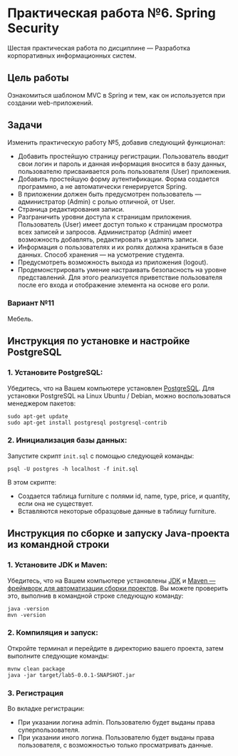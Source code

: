 # Практическая работа №6. Spring Security

Шестая практическая работа по дисциплине — Разработка корпоративных информационных систем.

## Цель работы

Ознакомиться шаблоном MVC в Spring и тем, как он используется при создании web-приложений.

## Задачи

Изменить практическую работу №5, добавив следующий функционал:

- Добавить простейшую страницу регистрации. Пользователь вводит свои логин и пароль и данная информация вносится в базу
  данных, пользователю присваивается роль пользователя (User) приложения.
- Добавить простейшую форму аутентификации. Форма создается программно, а не автоматически генерируется Spring.
- В приложении должен быть предусмотрен пользователь — администратор (Admin) с ролью отличной, от User.
- Страница редактирования записи.
- Разграничить уровни доступа к страницам приложения. Пользователь (User) имеет доступ только к страницам просмотра всех
  записей и запросов. Администратор (Admin) имеет возможность добавлять, редактировать и удалять записи.
- Информация о пользователях и их ролях должна храниться в базе данных. Способ хранения — на усмотрение студента.
- Предусмотреть возможность выхода из приложения (logout).
- Продемонстрировать умение настраивать безопасность на уровне представлений. Для этого реализуется приветствие
  пользователя после его входа и отображение элемента на основе его роли.

### Вариант №11

Мебель.

## Инструкция по установке и настройке PostgreSQL

### 1. Установите PostgreSQL:

Убедитесь, что на Вашем компьютере установлен [PostgreSQL](https://www.postgresql.org/download/).
Для установки PostgreSQL на Linux Ubuntu / Debian, можно воспользоваться менеджером пакетов:

```
sudo apt-get update
sudo apt-get install postgresql postgresql-contrib
```

### 2. Инициализация базы данных:

Запустите скрипт ```init.sql``` с помощью следующей команды:

```
psql -U postgres -h localhost -f init.sql
```

В этом скрипте:

- Создается таблица furniture с полями id, name, type, price, и quantity, если она не существует.
- Вставляются некоторые образцовые данные в таблицу furniture.

## Инструкция по сборке и запуску Java-проекта из командной строки

### 1. Установите JDK и Maven:

Убедитесь, что на Вашем компьютере
установлены [JDK](https://www.oracle.com/java/technologies/downloads/)
и [Maven — фреймворк для автоматизации сборки проектов](https://maven.apache.org/). Вы можете проверить это,
выполнив в командной строке следующую команду:

```
java -version
mvn -version
```

### 2. Компиляция и запуск:

Откройте терминал и перейдите в директорию вашего проекта, затем выполните следующие команды:

```
mvnw clean package
java -jar target/lab5-0.0.1-SNAPSHOT.jar
```

### 3. Регистрация

Во вкладке регистрации:
* При указании логина admin. Пользователю будет выданы права суперпользователя.
* При указании иного логина. Пользователю будет выданы права пользователя, с возможностью только просматривать данные.
